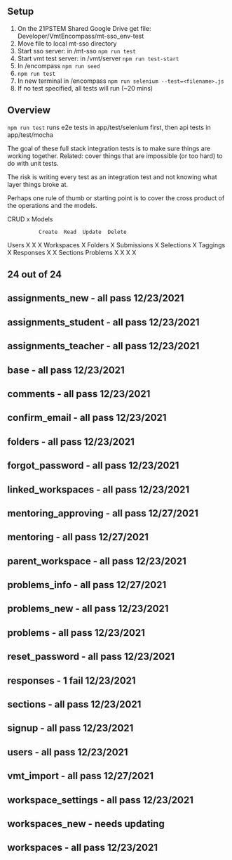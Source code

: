 ## Setup

1. On the 21PSTEM Shared Google Drive get file: Developer/VmtEncompass/mt-sso_env-test
2. Move file to local mt-sso directory
3. Start sso server: in /mt-sso `npm run test`
4. Start vmt test server: in /vmt/server `npm run test-start`
5. In /encompass `npm run seed`
6. `npm run test`
7. In new terminal in /encompass `npm run selenium --test=<filename>.js`
8. If no test specified, all tests will run (~20 mins)

## Overview

`npm run test` runs e2e tests in app/test/selenium first, then api tests in app/test/mocha

The goal of these full stack integration tests is to make sure things are working together. Related: cover things that are impossible (or too hard) to do with unit tests.

The risk is writing every test as an integration test and not knowing what layer things broke at.

Perhaps one rule of thumb or starting point is to cover the cross product of the operations and the models.

CRUD x Models

              Create  Read  Update  Delete

Users X X X
Workspaces X
Folders X
Submissions X
Selections X
Taggings X
Responses X X
Sections
Problems X X X X

## 24 out of 24

## assignments_new - all pass 12/23/2021

## assignments_student - all pass 12/23/2021

## assignments_teacher - all pass 12/23/2021

## base - all pass 12/23/2021

## comments - all pass 12/23/2021

## confirm_email - all pass 12/23/2021

## folders - all pass 12/23/2021

## forgot_password - all pass 12/23/2021

## linked_workspaces - all pass 12/23/2021

## mentoring_approving - all pass 12/27/2021

## mentoring - all pass 12/27/2021

## parent_workspace - all pass 12/23/2021

## problems_info - all pass 12/27/2021

## problems_new - all pass 12/23/2021

## problems - all pass 12/23/2021

## reset_password - all pass 12/23/2021

## responses - 1 fail 12/23/2021

## sections - all pass 12/23/2021

## signup - all pass 12/23/2021

## users - all pass 12/23/2021

## vmt_import - all pass 12/27/2021

## workspace_settings - all pass 12/23/2021

## workspaces_new - needs updating

## workspaces - all pass 12/23/2021
